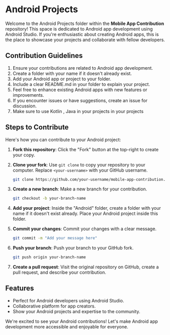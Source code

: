 # Android Projects

Welcome to the Android Projects folder within the **Mobile App Contribution** repository! This space is dedicated to Android app development using Android Studio. If you're enthusiastic about creating Android apps, this is the place to showcase your projects and collaborate with fellow developers.

## Contribution Guidelines

1. Ensure your contributions are related to Android app development.
2. Create a folder with your name if it doesn't already exist.
3. Add your Android app or project to your folder.
4. Include a clear README.md in your folder to explain your project.
5. Feel free to enhance existing Android apps with new features or improvements.
6. If you encounter issues or have suggestions, create an issue for discussion.
7. Make sure to use Kotlin , Java in your projects in your projects
   
## Steps to Contribute

Here's how you can contribute to your Android project:

1. **Fork this repository**: Click the "Fork" button at the top-right to create your copy.

2. **Clone your fork**: Use `git clone` to copy your repository to your computer. Replace `<your-username>` with your GitHub username.

   ```bash
   git clone https://github.com/your-username/mobile-app-contribution.git
   ```

3. **Create a new branch**: Make a new branch for your contribution.

   ```bash
   git checkout -b your-branch-name
   ```

4. **Add your project**: Inside the "Android" folder, create a folder with your name if it doesn't exist already. Place your Android project inside this folder.

5. **Commit your changes**: Commit your changes with a clear message.

   ```bash
   git commit -m "Add your message here"
   ```

6. **Push your branch**: Push your branch to your GitHub fork.

   ```bash
   git push origin your-branch-name
   ```

7. **Create a pull request**: Visit the original repository on GitHub, create a pull request, and describe your contribution.

## Features

- Perfect for Android developers using Android Studio.
- Collaborative platform for app creators.
- Show your Android projects and expertise to the community.

We're excited to see your Android contributions! Let's make Android app development more accessible and enjoyable for everyone.
